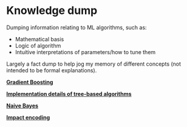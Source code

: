 # Knowledge dump

Dumping information relating to ML algorithms, such as:
- Mathematical basis
- Logic of algorithm
- Intuitive interpretations of parameters/how to tune them

Largely a fact dump to help jog my memory of different concepts (not intended to be formal explanations).

[**Gradient Boosting**](https://cdqd.github.io/knowledge_dump/gradientboosting)

[**Implementation details of tree-based algorithms**](https://cdqd.github.io/knowledge_dump/treebased_R)

[**Naive Bayes**](https://cdqd.github.io/knowledge_dump/naivebayes)

[**Impact encoding**](https://cdqd.github.io/knowledge_dump/impactencoding)
